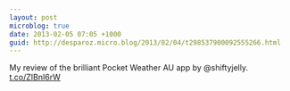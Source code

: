 ```yaml
---
layout: post
microblog: true
date: 2013-02-05 07:05 +1000
guid: http://desparoz.micro.blog/2013/02/04/t298537900092555266.html
---
```

My review of the brilliant Pocket Weather AU app by @shiftyjelly. [t.co/ZIBnI6rW](http://t.co/ZIBnI6rW)
